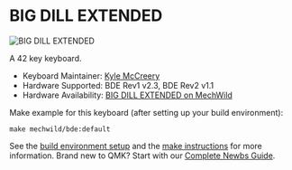 # BIG DILL EXTENDED

![BIG DILL EXTENDED](https://i.imgur.com/hraQxsRh.png)

A 42 key keyboard.

* Keyboard Maintainer: [Kyle McCreery](https://github.com/kylemccreery)
* Hardware Supported: BDE Rev1 v2.3, BDE Rev2 v1.1
* Hardware Availability: [BIG DILL EXTENDED on MechWild](https://mechwild.com/product/big-dill-extended-bde/)

Make example for this keyboard (after setting up your build environment):

    make mechwild/bde:default

See the [build environment setup](https://docs.qmk.fm/#/getting_started_build_tools) and the [make instructions](https://docs.qmk.fm/#/getting_started_make_guide) for more information. Brand new to QMK? Start with our [Complete Newbs Guide](https://docs.qmk.fm/#/newbs).
